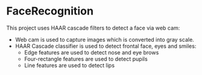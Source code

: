 # FaceRecognition

This project uses HAAR cascade filters to detect a face via web cam:
- Web cam is used to capture images which is converted into gray scale.
- HAAR Cascade classifier is used to detect frontal face, eyes and smiles:
  +  Edge features are used to detect nose and eye brows
  +  Four-rectangle features are used to detect pupils
  +  Line features are used to detect lips
  
  
